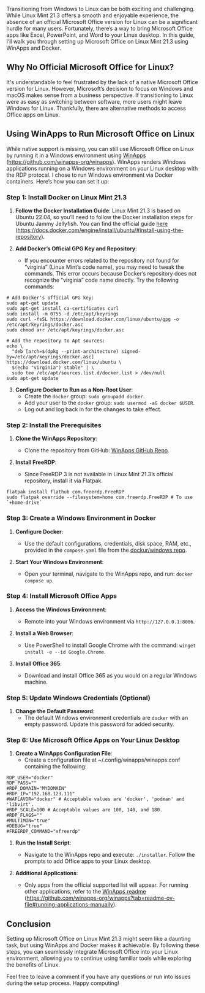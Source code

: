 Transitioning from Windows to Linux can be both exciting and challenging. While Linux Mint 21.3 offers a smooth and enjoyable experience, the absence of an official Microsoft Office version for Linux can be a significant hurdle for many users. Fortunately, there’s a way to bring Microsoft Office apps like Excel, PowerPoint, and Word to your Linux desktop. In this guide, I’ll walk you through setting up Microsoft Office on Linux Mint 21.3 using WinApps and Docker.

## Why No Official Microsoft Office for Linux?

It's understandable to feel frustrated by the lack of a native Microsoft Office version for Linux. However, Microsoft’s decision to focus on Windows and macOS makes sense from a business perspective. If transitioning to Linux were as easy as switching between software, more users might leave Windows for Linux. Thankfully, there are alternative methods to access Office apps on Linux.

## Using WinApps to Run Microsoft Office on Linux

While native support is missing, you can still use Microsoft Office on Linux by running it in a Windows environment using [WinApps](https://github.com/winapps-org/winapps) (https://github.com/winapps-org/winapps). WinApps renders Windows applications running on a Windows environment on your Linux desktop with the RDP protocal. I chose to run Windows environment via Docker containers. Here’s how you can set it up:

### Step 1: Install Docker on Linux Mint 21.3

1. **Follow the Docker Installation Guide**: Linux Mint 21.3 is based on Ubuntu 22.04, so you’ll need to follow the Docker installation steps for Ubuntu Jammy Jellyfish. You can find the official guide [here](https://docs.docker.com/engine/install/ubuntu/#install-using-the-repository) (https://docs.docker.com/engine/install/ubuntu/#install-using-the-repository).

2. **Add Docker’s Official GPG Key and Repository**:
   - If you encounter errors related to the repository not found for “virginia” (Linux Mint’s code name), you may need to tweak the commands. This error occurs because Docker’s repository does not recognize the “virginia” code name directly. Try the following commands:
   
```
# Add Docker's official GPG key:
sudo apt-get update
sudo apt-get install ca-certificates curl
sudo install -m 0755 -d /etc/apt/keyrings
sudo curl -fsSL https://download.docker.com/linux/ubuntu/gpg -o /etc/apt/keyrings/docker.asc
sudo chmod a+r /etc/apt/keyrings/docker.asc

# Add the repository to Apt sources:
echo \
  "deb [arch=$(dpkg --print-architecture) signed-by=/etc/apt/keyrings/docker.asc] https://download.docker.com/linux/ubuntu \
  $(echo "virginia") stable" | \
  sudo tee /etc/apt/sources.list.d/docker.list > /dev/null
sudo apt-get update
```

3. **Configure Docker to Run as a Non-Root User**:
   - Create the `docker` group: `sudo groupadd docker`.
   - Add your user to the `docker` group: `sudo usermod -aG docker $USER`.
   - Log out and log back in for the changes to take effect.

### Step 2: Install the Prerequisites

1. **Clone the WinApps Repository**:
   - Clone the repository from GitHub: [WinApps GitHub Repo](https://github.com/winapps-org/winapps).

2. **Install FreeRDP**:
   - Since FreeRDP 3 is not available in Linux Mint 21.3’s official repository, install it via Flatpak.

```
flatpak install flathub com.freerdp.FreeRDP
sudo flatpak override --filesystem=home com.freerdp.FreeRDP # To use `+home-drive`
```

### Step 3: Create a Windows Environment in Docker

1. **Configure Docker**:
   - Use the default configurations, credentials, disk space, RAM, etc., provided in the `compose.yaml` file from the [dockur/windows repo](https://github.com/dockur/windows).

2. **Start Your Windows Environment**:
   - Open your terminal, navigate to the WinApps repo, and run: `docker compose up`.

### Step 4: Install Microsoft Office Apps

1. **Access the Windows Environment**:
   - Remote into your Windows environment via `http://127.0.0.1:8006`.

2. **Install a Web Browser**:
   - Use PowerShell to install Google Chrome with the command: `winget install -e --id Google.Chrome`.

3. **Install Office 365**:
   - Download and install Office 365 as you would on a regular Windows machine.

### Step 5: Update Windows Credentials (Optional)

1. **Change the Default Password**:
   - The default Windows environment credentials are `docker` with an empty password. Update this password for added security.

### Step 6: Use Microsoft Office Apps on Your Linux Desktop

1. **Create a WinApps Configuration File**:
   - Create a configuration file at ~/.config/winapps/winapps.conf containing the following:

```
RDP_USER="docker"
RDP_PASS=""
#RDP_DOMAIN="MYDOMAIN"
#RDP_IP="192.168.123.111"
#WAFLAVOR="docker" # Acceptable values are 'docker', 'podman' and 'libvirt'.
#RDP_SCALE=100 # Acceptable values are 100, 140, and 180.
#RDP_FLAGS=""
#MULTIMON="true"
#DEBUG="true"
#FREERDP_COMMAND="xfreerdp"
```

1. **Run the Install Script**:
   - Navigate to the WinApps repo and execute: `./installer`. Follow the prompts to add Office apps to your Linux desktop.

2. **Additional Applications**:
   - Only apps from the official supported list will appear. For running other applications, refer to the [WinApps readme](https://github.com/winapps-org/winapps?tab=readme-ov-file#running-applications-manually) (https://github.com/winapps-org/winapps?tab=readme-ov-file#running-applications-manually).

## Conclusion

Setting up Microsoft Office on Linux Mint 21.3 might seem like a daunting task, but using WinApps and Docker makes it achievable. By following these steps, you can seamlessly integrate Microsoft Office into your Linux environment, allowing you to continue using familiar tools while exploring the benefits of Linux.

Feel free to leave a comment if you have any questions or run into issues during the setup process. Happy computing!

<!--
**SEO Keywords**: Microsoft Office on Linux, Linux Mint 21.3, Install Office on Linux, WinApps, Docker, Microsoft Office Excel Linux, PowerPoint on Linux, Word on Linux
-->
